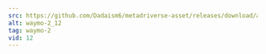 ```yaml
---
src: https://github.com/Dadaism6/metadriverse-asset/releases/download/assetsv1.0.2/waymo-2_12.mp4
alt: waymo-2_12
tag: waymo-2
vid: 12
---
```

